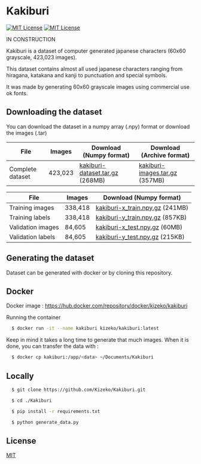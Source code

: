 
# Kakiburi

[![MIT License](https://img.shields.io/badge/License-MIT-green.svg)](https://choosealicense.com/licenses/mit/) [![MIT License](https://img.shields.io/badge/Release-0.0.1-blue)](https://google.com)

IN CONSTRUCTION

Kakiburi is a dataset of computer generated japanese characters (60x60 grayscale, 423,023 images).

This dataset contains almost all used japanese characters ranging from hiragana, katakana and kanji to punctuation and special symbols.

It was made by generating 60x60 grayscale images using commercial use ok fonts.
## Downloading the dataset

You can download the dataset in a numpy array (.npy) format or download the images (.tar)

File | Images | Download (Numpy format) | Download (Archive format)
--- | --- | --- | --- |
Complete dataset | 423,023 | [kakiburi-dataset.tar.gz](https://github.com/Kizeko/Kakiburi/releases/download/Latest/kakiburi-dataset.tar.gz) (268MB) | [kakiburi-images.tar.gz](https://github.com/Kizeko/Kakiburi/releases/download/Latest/kakiburi-images.tar.gz) (357MB)

File | Images | Download (Numpy format) |
--- | --- | --- |
Training images | 338,418 | [kakiburi-x_train.npy.gz](https://github.com/Kizeko/Kakiburi/releases/download/Latest/kakiburi-x_train.npy.gz) (241MB) |
Training labels | 338,418 | [kakiburi-y_train.npy.gz](https://github.com/Kizeko/Kakiburi/releases/download/Latest/kakiburi-y_train.npy.gz) (857KB) |
Validation images | 84,605 | [kakiburi-x_test.npy.gz](https://github.com/Kizeko/Kakiburi/releases/download/Latest/kakiburi-x_test.npy.gz) (60MB) |
Validation labels | 84,605 | [kakiburi-y_test.npy.gz](https://github.com/Kizeko/Kakiburi/releases/download/Latest/kakiburi-y_test.npy.gz) (215KB) |
    
## Generating the dataset

Dataset can be generated with docker or by cloning this repository.

## Docker

Docker image : https://hub.docker.com/repository/docker/kizeko/kakiburi

Running the container

```bash
  $ docker run -it --name kakiburi kizeko/kakiburi:latest
```

Keep in mind it takes a long time to generate that much images.
When it is done, you can transfer the data with :

```bash
  $ docker cp kakiburi:/app/<data> ~/Documents/Kakiburi
```
## Locally

```bash
  $ git clone https://github.com/Kizeko/Kakiburi.git

  $ cd ./Kakiburi

  $ pip install -r requirements.txt

  $ python generate_data.py

```


## License

[MIT](https://choosealicense.com/licenses/mit/)

